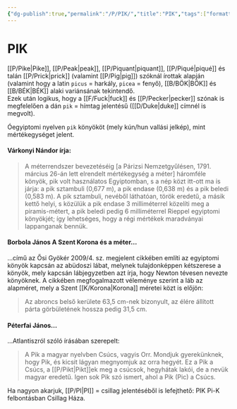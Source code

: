 ```yaml
---
{"dg-publish":true,"permalink":"/P/PIK/","title":"PIK","tags":["formatted🟢"],"created":"2023-10-21T05:07","updated":"2023-10-21T05:07"}
---
```



# PIK

[[P/Pike\|Pike]], [[P/Peak\|peak]], [[P/Piquant\|piquant]], [[P/Piqué\|piqué]] és talán [[P/Prick\|prick]] (valamint [[P/Pig\|pig]]) szóknál írottak alapján (valamint hogy a latin `picus` = harkály, `picea` = fenyő), [[B/BÖK\|BÖK]] és [[B/BÉK\|BÉK]] alaki variánsának tekintendő.  
Ezek után logikus, hogy a [[F/Fuck\|fuck]] és [[P/Pecker\|pecker]] szónak is megfelelően a dán `pik` = hímtag jelentésű ([[D/Duke\|duke]] címnél is megvolt).  

Óegyiptomi nyelven `pik` könyököt (mely kún/hun vallási jelkép), mint mértékegységet jelent.  

#### Várkonyi Nándor írja:

> A méterrendszer bevezetéséig \[a Párizsi Nemzetgyűlésen, 1791. március 26-án lett elrendelt mértékegység a méter\] háromféle könyök, pik volt használatos Egyiptomban, s a nép közt itt-ott ma is járja: a pik sztambuli (0,677 m), a pik endase (0,638 m) és a pik beledi (0,583 m). A pik sztambuli, nevéből láthatóan, török eredetű, a másik kettő helyi, s közülük a pik endase 3 milliméterrel közelíti meg a piramis-métert, a pik beledi pedig 6 milliméterrel Rieppel egyiptomi könyökjét; így lehetséges, hogy a régi mértékek maradványai lappanganak bennük.  

#### Borbola János A Szent Korona és a méter...

...című az Ősi Gyökér 2009/4. sz. megjelent cikkében említi az egyiptomi könyök kapcsán az abüdoszi lábat, melynek tulajdonképpen kétszerese a könyök, mely kapcsán lábjegyzetben azt írja, hogy Newton tévesen nevezte könyöknek. A cikkében megfogalmazott véleménye szerint a láb az alapméret, mely a Szent [[K/Korona\|Korona]] méretei közt is előjön:  
> Az abroncs belső kerülete 63,5 cm-nek bizonyult, az élére állított párta görbületének hossza pedig 31,5 cm.  

#### Péterfai János...

...Atlantiszról szóló írásában szerepelt:  
> A Pik a magyar nyelvben Csúcs, vagyis Orr. Mondjuk gyerekünknek, hogy Pik, és kicsit lágyan megnyomjuk az orra hegyét. Ez a Pik a Csúcs, a [[P/Pikt\|Pikt]]ek meg a csúcsok, hegyhátak lakói, de a nevük magyar eredetű. Igen sok Pik szó ismert, ahol a Pik (Pic) a Csúcs.  

Ha nagyon akarjuk, [[P/PI\|PI]] = csillag jelentéséből is lefejthető: PIK Pi-K felbontásban Csillag Háza.  